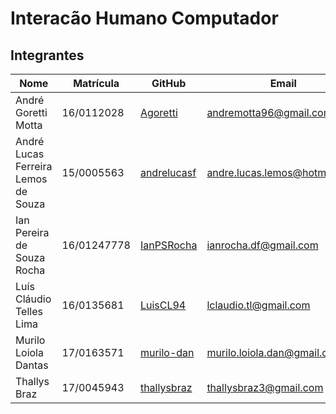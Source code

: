 # Interacão Humano Computador

## Integrantes

| Nome                          | Matrícula  | GitHub             | Email                                |
|-------------------------------|------------|--------------------|--------------------------------------|
| André Goretti Motta | 16/0112028 | [Agoretti](https://github.com/Agoretti) | andremotta96@gmail.com |
| André Lucas Ferreira Lemos de Souza | 15/0005563 | [andrelucasf](https://github.com/andrelucasf) | andre.lucas.lemos@hotmail.com |
| Ian Pereira de Souza Rocha | 16/01247778 | [IanPSRocha](https://github.com/IanPSRocha) | ianrocha.df@gmail.com |
| Luís Cláudio Telles Lima | 16/0135681 | [LuisCL94](https://github.com/LuisCL94) | lclaudio.tl@gmail.com |
| Murilo Loiola Dantas | 17/0163571 | [murilo-dan](https://github.com/murilo-dan) | murilo.loiola.dan@gmail.com |
| Thallys Braz | 17/0045943 | [thallysbraz](https://github.com/thallysbraz) | thallysbraz3@gmail.com |
